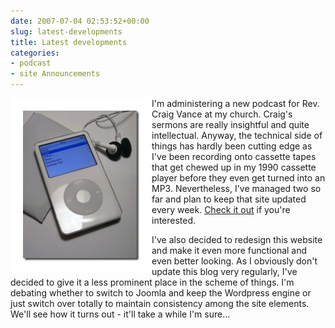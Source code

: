 ```yaml
---
date: 2007-07-04 02:53:52+00:00
slug: latest-developments
title: Latest developments
categories:
- podcast
- site Announcements
---
```



<img align="left" style="border:20px solid white" src="/images/465px-Ipod_5th_Generation_white1.jpg">

I'm administering a new podcast for Rev. Craig Vance at my church. Craig's sermons are really insightful and quite intellectual. Anyway, the technical side of things has hardly been cutting edge as I've been recording onto cassette tapes that get chewed up in my 1990 cassette player before they even get turned into an MP3. Nevertheless, I've managed two so far and plan to keep that site updated every week. [Check it out](http://www.ctrchurch.com/sermons.htm) if you're interested.

I've also decided to redesign this website and make it even more functional and even better looking. As I obviously don't update this blog very regularly, I've decided to give it a less prominent place in the scheme of things. I'm debating whether to switch to Joomla and keep the Wordpress engine or just switch over totally to maintain consistency among the site elements. We'll see how it turns out - it'll take a while I'm sure...
